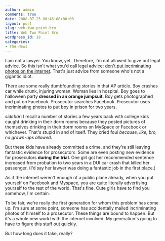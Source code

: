 ```yaml
---
author: admin
comments: true
date: 2008-07-25 00:46:08+00:00
layout: post
slug: web-two-point-bro
title: Web Two Point Bro
wordpress_id: 18
categories:
- The News
---
```


I am not a lawyer. You know, yet. Therefore, I'm not allowed to give out legal advice. So this isn't what you'd call legal advice: [don't put incriminating photos on the internet](http://news.yahoo.com/s/ap/20080718/ap_on_hi_te/facebook_evidence). That's just advice from someone who's not a gigantic idiot.

There are some really dumbfounding stories in that AP article. Boy crashes car while drunk, injuring woman. Woman lies in hospital. Boy goes to halloween party **dressed in an orange jumpsuit**. Boy gets photographed and put on Facebook. Prosecutor searches Facebook. Prosecutor uses incriminating photos to put boy in prison for two years.<!-- more -->

*sidebar*: I recall a number of stories a few years back with college kids caught drinking in their dorm rooms because they posted pictures of themselves drinking in their dorm rooms on MySpace or Facebook or whichever. That's stupid in and of itself. They cried foul *because, like, bro, no grown-ups allowed*. 

But these kids have already committed a crime, and they're still leaving fantastic evidence for prosecutors. Some are even posting new evidence for prosecutors **during the trial**. One girl got her recommended sentence increased from probation to two years in a DUI car crash that killed her passenger. (I'd say her lawyer was doing a fantastic job in the first place.)

As if the internet weren't enough of a public place already, when you put yourself on Facebook and Myspace, you are quite literally advertising yourself to the rest of the world. That's fine. Cute girls have to find you somehow, I'm certain.

To be fair, we're really the first generation for whom this problem has come up. I'm sure at some point, someone has accidentally mailed incriminating photos of himself to a prosecutor. These things are bound to happen. But it's a whole new world with the internet involved. My generation's going to have to figure this stuff out quickly.

But how long does it take, really?
